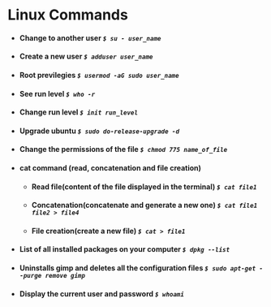 # Linux Commands

* #### Change to another user *`$ su - user_name`*

* #### Create a new user *`$ adduser user_name`*

* #### Root previlegies *`$ usermod -aG sudo user_name`*

* #### See run level *`$ who -r`*

* #### Change run level *`$ init run_level`*

* #### Upgrade ubuntu *`$ sudo do-release-upgrade -d`*

* #### Change the permissions of the file *`$ chmod 775 name_of_file`*

* #### cat command (read, concatenation and file creation)
     - #### Read file(content of the file displayed in the terminal) *`$ cat file1`*
     - #### Concatenation(concatenate and generate a new one) *`$ cat file1 file2 > file4`*
     - #### File creation(create a new file) *`$ cat > file1`* 
     
* #### List of all installed packages on your computer *`$ dpkg --list`*     

* #### Uninstalls gimp and deletes all the configuration files *`$ sudo apt-get --purge remove gimp`*   

* #### Display the current user and password *`$ whoami `*
